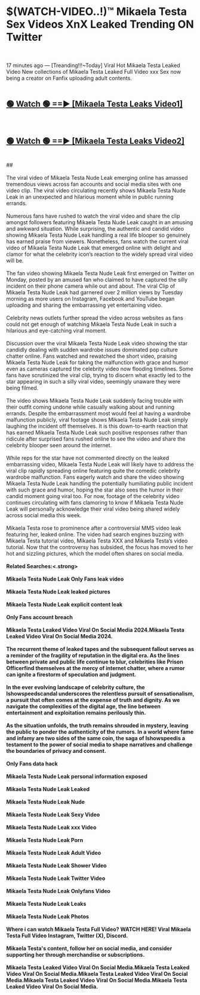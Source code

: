 # $(WATCH-VIDEO..!)™ Mikaela Testa Sex Videos XnX Leaked Trending ON Twitter<br>
<br>

17 minutes ago — [Treanding!!!~Today] Viral Hot Mikaela Testa Leaked Video New collections of Mikaela Testa Leaked Full Video xxx Sex now being a creator on Fanfix uploading adult contents.
<br>
 <br>

##  <a href="https://best2vid.blogspot.com?title=Mikaela_Testa">🟢 Watch 🟢 ==► [Mikaela Testa Leaks Video1]</a><br>
  <br>

##  <a href="https://best2vid.blogspot.com?title=Mikaela_Testa">🟢 Watch 🟢 ==► [Mikaela Testa Leaks Video2]</a><br>
  <br>
  ##
  <br>
  <br>
The viral video of Mikaela Testa Nude Leak emerging online has amassed tremendous views across fan accounts and social media sites with one video clip. The viral video circulating recently shows Mikaela Testa Nude Leak in an unexpected and hilarious moment while in public running errands.
<br><br>
Numerous fans have rushed to watch the viral video and share the clip amongst followers featuring Mikaela Testa Nude Leak caught in an amusing and awkward situation. While surprising, the authentic and candid video showing Mikaela Testa Nude Leak handling a real life blooper so genuinely has earned praise from viewers. Nonetheless, fans watch the current viral video of Mikaela Testa Nude Leak that emerged online with delight and clamor for what the celebrity icon’s reaction to the widely spread viral video will be.
<br><br>
The fan video showing Mikaela Testa Nude Leak first emerged on Twitter on Monday, posted by an amused fan who claimed to have captured the silly incident on their phone camera while out and about. The viral Clip of Mikaela Testa Nude Leak had garnered over 2 million views by Tuesday morning as more users on Instagram, Facebook and YouTube began uploading and sharing the embarrassing yet entertaining video.
<br><br>
Celebrity news outlets further spread the video across websites as fans could not get enough of watching Mikaela Testa Nude Leak in such a hilarious and eye-catching viral moment.
<br><br>
Discussion over the viral Mikaela Testa Nude Leak video showing the star candidly dealing with sudden wardrobe issues dominated pop culture chatter online. Fans watched and rewatched the short video, praising Mikaela Testa Nude Leak for taking the malfunction with grace and humor even as cameras captured the celebrity video now flooding timelines. Some fans have scrutinized the viral clip, trying to discern what exactly led to the star appearing in such a silly viral video, seemingly unaware they were being filmed.
<br><br>
The video shows Mikaela Testa Nude Leak suddenly facing trouble with their outfit coming undone while casually walking about and running errands. Despite the embarrassment most would feel at having a wardrobe malfunction publicly, viral footage shows Mikaela Testa Nude Leak simply laughing the incident off themselves. It is this down-to-earth reaction that has earned Mikaela Testa Nude Leak such positive responses rather than ridicule after surprised fans rushed online to see the video and share the celebrity blooper seen around the internet.
<br><br>
While reps for the star have not commented directly on the leaked embarrassing video, Mikaela Testa Nude Leak will likely have to address the viral clip rapidly spreading online featuring quite the comedic celebrity wardrobe malfunction. Fans eagerly watch and share the video showing Mikaela Testa Nude Leak handling the potentially humiliating public incident with such grace and humor, hoping the star also sees the humor in their candid moment going viral too. For now, footage of the celebrity video continues circulating with fans clamoring to know if Mikaela Testa Nude Leak will personally acknowledge their viral video being shared widely across social media this week.
<br><br>
Mikaela Testa rose to prominence after a controversial MMS video leak featuring her, leaked online. The video had search engines buzzing with Mikaela Testa tutorial video, Mikaela Testa XXX and Mikaela Testa’s video tutorial. Now that the controversy has subsided, the focus has moved to her hot and sizzling pictures, which the model often shares on social media.
<br><br>
<strong>Related Searches:<.strong>
<br><br>
Mikaela Testa Nude Leak Only Fans leak video
<br><br>
Mikaela Testa Nude Leak leaked pictures
<br><br>
Mikaela Testa Nude Leak explicit content leak
<br><br>
Only Fans account breach
<br><br>
Mikaela Testa Leaked Video Viral On Social Media 2024.Mikaela Testa Leaked Video Viral On Social Media 2024.
<br><br>
The recurrent theme of leaked tapes and the subsequent fallout serves as a reminder of the fragility of reputation in the digital era. As the lines between private and public life continue to blur, celebrities like Prison Officerfind themselves at the mercy of internet chatter, where a rumor can ignite a firestorm of speculation and judgment.
<br><br>
In the ever evolving landscape of celebrity culture, the Ishowspeedscandal underscores the relentless pursuit of sensationalism, a pursuit that often comes at the expense of truth and dignity. As we navigate the complexities of the digital age, the line between entertainment and exploitation remains perilously thin.
<br><br>
As the situation unfolds, the truth remains shrouded in mystery, leaving the public to ponder the authenticity of the rumors. In a world where fame and infamy are two sides of the same coin, the saga of Ishowspeedis a testament to the power of social media to shape narratives and challenge the boundaries of privacy and consent.
<br><br>
Only Fans data hack
<br><br>
Mikaela Testa Nude Leak personal information exposed
<br><br>
Mikaela Testa Nude Leak Leaked
<br><br>
Mikaela Testa Nude Leak Nude
<br><br>
Mikaela Testa Nude Leak Sexy Video
<br><br>
Mikaela Testa Nude Leak xxx Video
<br><br>
Mikaela Testa Nude Leak Porn
<br><br>
Mikaela Testa Nude Leak Adult Video
<br><br>
Mikaela Testa Nude Leak Shower Video
<br><br>
Mikaela Testa Nude Leak Twitter Video
<br><br>
Mikaela Testa Nude Leak Onlyfans Video
<br><br>
Mikaela Testa Nude Leak Leaks
<br><br>
Mikaela Testa Nude Leak Photos
<br><br>
Where i can watch Mikaela Testa Full Video? WATCH HERE! Viral Mikaela Testa Full Video Instagram, Twitter (X), Discord.
<br><br>
Mikaela Testa's content, follow her on social media, and consider supporting her through merchandise or subscriptions.
<br><br>
Mikaela Testa Leaked Video Viral On Social Media.Mikaela Testa Leaked Video Viral On Social Media.Mikaela Testa Leaked Video Viral On Social Media.Mikaela Testa Leaked Video Viral On Social Media.Mikaela Testa Leaked Video Viral On Social Media.